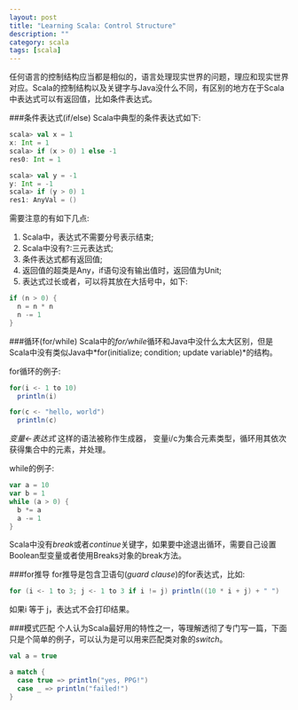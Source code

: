 ```yaml
---
layout: post
title: "Learning Scala: Control Structure"
description: ""
category: scala
tags: [scala]
---
```



任何语言的控制结构应当都是相似的，语言处理现实世界的问题，理应和现实世界对应。Scala的控制结构以及关键字与Java没什么不同，有区别的地方在于Scala中表达式可以有返回值，比如条件表达式。

###条件表达式(if/else)
Scala中典型的条件表达式如下:

```scala
scala> val x = 1
x: Int = 1
scala> if (x > 0) 1 else -1
res0: Int = 1

scala> val y = -1
y: Int = -1
scala> if (y > 0) 1
res1: AnyVal = ()
```
需要注意的有如下几点:
1. Scala中，表达式不需要分号表示结束;
2. Scala中没有?:三元表达式;
3. 条件表达式都有返回值;
4. 返回值的超类是Any，if语句没有输出值时，返回值为Unit;
5. 表达式过长或者，可以将其放在大括号中，如下:

```scala
if (n > 0) {
  n = n * n
  n -= 1
}
```

###循环(for/while)
Scala中的*for/while*循环和Java中没什么太大区别，但是Scala中没有类似Java中*for(initialize; condition; update variable)*的结构。

for循环的例子:

```scala
for(i <- 1 to 10)
  println(i)

for(c <- "hello, world")  
  println(c)
```
*变量<-表达式* 这样的语法被称作生成器， 变量i/c为集合元素类型，循环用其依次获得集合中的元素，并处理。

while的例子:

```scala
var a = 10
var b = 1
while (a > 0) {
  b *= a
  a -= 1
}
```
Scala中没有*break*或者*continue*关键字，如果要中途退出循环，需要自己设置Boolean型变量或者使用Breaks对象的break方法。

###for推导
for推导是包含卫语句(*guard clause*)的for表达式，比如:

```scala
for (i <- 1 to 3; j <- 1 to 3 if i != j) println((10 * i + j) + " ")
```
如果i 等于 j，表达式不会打印结果。





###模式匹配
个人认为Scala最好用的特性之一，等理解透彻了专门写一篇，下面只是个简单的例子，可以认为是可以用来匹配类对象的*switch*。

```scala
val a = true

a match {
  case true => println("yes, PPG!")
  case _ => println("failed!")
}
```
